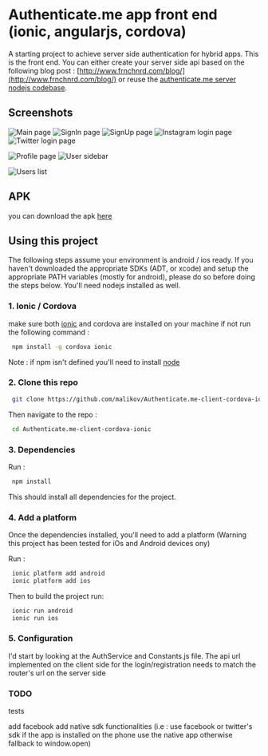 Authenticate.me app front end (ionic, angularjs, cordova)
================================================================

A starting project to achieve server side authentication for hybrid apps. This is the front end. You can either create your server side api based on the following blog post : [http://www.frnchnrd.com/blog/](http://www.frnchnrd.com/blog/) or reuse the [authenticate.me server nodejs codebase](https://github.com/malikov/Authenticate.me-Node-Server).

## Screenshots
![Main page](https://drive.google.com/file/d/0B9GTa-_sqdVJRlBIdmF5ampzd1k/edit?usp=sharing)
![SignIn page](https://drive.google.com/file/d/0B9GTa-_sqdVJQkY5d0U3U1F2OGM/edit?usp=sharing)
![SignUp page](https://drive.google.com/file/d/0B9GTa-_sqdVJWlRfS0VWMGxxbzg/edit?usp=sharing)
![Instagram login page](https://drive.google.com/file/d/0B9GTa-_sqdVJa3YyY2xuYVY5V28/edit?usp=sharing)
![Twitter login page](https://drive.google.com/file/d/0B9GTa-_sqdVJYWdiX3VvVFhpUDQ/edit?usp=sharing)

![Profile page](https://drive.google.com/file/d/0B9GTa-_sqdVJMUhteE9WRFVOaGM/edit?usp=sharing)
![User sidebar](https://drive.google.com/file/d/0B9GTa-_sqdVJT0k2Ujh3SERKS2s/edit?usp=sharing)

![Users list](https://drive.google.com/file/d/0B9GTa-_sqdVJUUNBa1pCLXQyOU0/edit?usp=sharing)


## APK

you can download the apk [here](https://drive.google.com/file/d/0B9GTa-_sqdVJNnZwbzl1TGQxZFE/edit?usp=sharing)

## Using this project

The following steps assume your environment is  android / ios ready. If you haven't downloaded the appropriate SDKs (ADT, or xcode) and setup the appropriate PATH variables (mostly for android), please do so before doing the steps below. You'll need nodejs installed as well.

### 1. Ionic / Cordova 

make sure both [ionic](http://ionicframework.com/) and cordova are installed on your machine if not run the following command : 

```bash
 npm install -g cordova ionic
```

Note : if npm isn't defined you'll need to install [node](http://nodejs.org/)

### 2. Clone this repo
```bash
 git clone https://github.com/malikov/Authenticate.me-client-cordova-ionic.git
```

Then navigate to the repo :
```bash
 cd Authenticate.me-client-cordova-ionic
```

### 3. Dependencies

Run :
```bash
 npm install
```

This should install all dependencies for the project.


### 4. Add a platform

Once the dependencies installed, you'll need to add a platform (Warning this project has been tested for iOs and Android devices ony)

Run :
```bash
 ionic platform add android
 ionic platform add ios
```

Then to build the project run:
```bash
 ionic run android
 ionic run ios
```

### 5. Configuration
I'd start by looking at the AuthService and Constants.js file. The api url implemented on the client side for the login/registration needs to match the router's url on the server side


### TODO
tests

add facebook
add native sdk functionalities (i.e : use facebook or twitter's sdk if the app is installed on the phone use the native app otherwise fallback to window.open)
